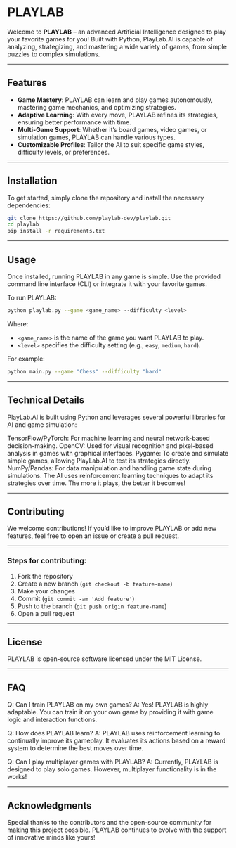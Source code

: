 
# PLAYLAB

Welcome to **PLAYLAB** – an advanced Artificial Intelligence designed to play your favorite games for you! Built with Python, PlayLab.AI is capable of analyzing, strategizing, and mastering a wide variety of games, from simple puzzles to complex simulations.

---

## Features

- **Game Mastery**: PLAYLAB can learn and play games autonomously, mastering game mechanics, and optimizing strategies.
- **Adaptive Learning**: With every move, PLAYLAB refines its strategies, ensuring better performance with time.
- **Multi-Game Support**: Whether it’s board games, video games, or simulation games, PLAYLAB can handle various types.
- **Customizable Profiles**: Tailor the AI to suit specific game styles, difficulty levels, or preferences.

---

## Installation

To get started, simply clone the repository and install the necessary dependencies:

```bash
git clone https://github.com/playlab-dev/playlab.git
cd playlab
pip install -r requirements.txt
```

---

## Usage

Once installed, running PLAYLAB in any game is simple. Use the provided command line interface (CLI) or integrate it with your favorite games.

To run PLAYLAB:

```bash
python playlab.py --game <game_name> --difficulty <level>
```

Where:
- `<game_name>` is the name of the game you want PLAYLAB to play.
- `<level>` specifies the difficulty setting (e.g., `easy`, `medium`, `hard`).

For example:
```bash
python main.py --game "Chess" --difficulty "hard"
```

---

## Technical Details
PlayLab.AI is built using Python and leverages several powerful libraries for AI and game simulation:

TensorFlow/PyTorch: For machine learning and neural network-based decision-making.
OpenCV: Used for visual recognition and pixel-based analysis in games with graphical interfaces.
Pygame: To create and simulate simple games, allowing PlayLab.AI to test its strategies directly.
NumPy/Pandas: For data manipulation and handling game state during simulations.
The AI uses reinforcement learning techniques to adapt its strategies over time. The more it plays, the better it becomes!

---

## Contributing

We welcome contributions! If you’d like to improve PLAYLAB or add new features, feel free to open an issue or create a pull request.

---

### Steps for contributing:
1. Fork the repository
2. Create a new branch (`git checkout -b feature-name`)
3. Make your changes
4. Commit (`git commit -am 'Add feature'`)
5. Push to the branch (`git push origin feature-name`)
6. Open a pull request

---

## License

PLAYLAB is open-source software licensed under the MIT License.

---

## FAQ

Q: Can I train PLAYLAB on my own games?
A: Yes! PLAYLAB is highly adaptable. You can train it on your own game by providing it with game logic and interaction functions.

Q: How does PLAYLAB learn?
A: PLAYLAB uses reinforcement learning to continually improve its gameplay. It evaluates its actions based on a reward system to determine the best moves over time.

Q: Can I play multiplayer games with PLAYLAB?
A: Currently, PLAYLAB is designed to play solo games. However, multiplayer functionality is in the works!

---

## Acknowledgments

Special thanks to the contributors and the open-source community for making this project possible. PLAYLAB continues to evolve with the support of innovative minds like yours!


